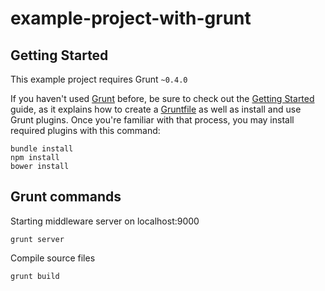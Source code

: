 example-project-with-grunt
==========================

## Getting Started
This example project requires Grunt `~0.4.0`

If you haven't used [Grunt](http://gruntjs.com/) before, be sure to check out the [Getting Started](http://gruntjs.com/getting-started) guide, as it explains how to create a [Gruntfile](http://gruntjs.com/sample-gruntfile) as well as install and use Grunt plugins. Once you're familiar with that process, you may install required plugins with this command:

```shell
bundle install
npm install
bower install
```

## Grunt commands

Starting middleware server on localhost:9000
```shell
grunt server
```

Compile source files
```shell
grunt build
```